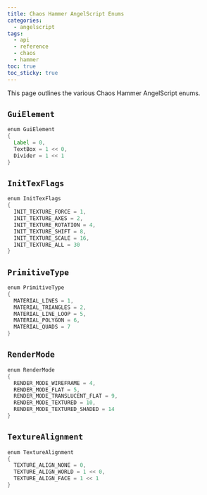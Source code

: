 ```yaml
---
title: Chaos Hammer AngelScript Enums
categories:
  - angelscript
tags:
  - api
  - reference
  - chaos
  - hammer
toc: true
toc_sticky: true
---
```


This page outlines the various Chaos Hammer AngelScript enums.

## `GuiElement`

```as
enum GuiElement
{
  Label = 0,
  TextBox = 1 << 0,
  Divider = 1 << 1
}
```

## `InitTexFlags`

```as
enum InitTexFlags
{
  INIT_TEXTURE_FORCE = 1,
  INIT_TEXTURE_AXES = 2,
  INIT_TEXTURE_ROTATION = 4,
  INIT_TEXTURE_SHIFT = 8,
  INIT_TEXTURE_SCALE = 16,
  INIT_TEXTURE_ALL = 30
}
```

## `PrimitiveType`

```as
enum PrimitiveType
{
  MATERIAL_LINES = 1,
  MATERIAL_TRIANGLES = 2,
  MATERIAL_LINE_LOOP = 5,
  MATERIAL_POLYGON = 6,
  MATERIAL_QUADS = 7
}
```

## `RenderMode`

```as
enum RenderMode
{
  RENDER_MODE_WIREFRAME = 4,
  RENDER_MODE_FLAT = 5,
  RENDER_MODE_TRANSLUCENT_FLAT = 9,
  RENDER_MODE_TEXTURED = 10,
  RENDER_MODE_TEXTURED_SHADED = 14
}
```

## `TextureAlignment`

```as
enum TextureAlignment
{
  TEXTURE_ALIGN_NONE = 0,
  TEXTURE_ALIGN_WORLD = 1 << 0,
  TEXTURE_ALIGN_FACE = 1 << 1
}
```
